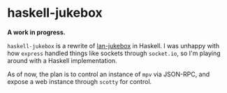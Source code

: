 # haskell-jukebox

**A work in progress.**

`haskell-jukebox` is a rewrite of [lan-jukebox](https://github.com/Josh1147582/lan-jukebox) in Haskell. I was unhappy with how `express` handled things like sockets through `socket.io`, so I'm playing around with a Haskell implementation.

As of now, the plan is to control an instance of `mpv` via JSON-RPC, and expose a web instance through `scotty` for control.
